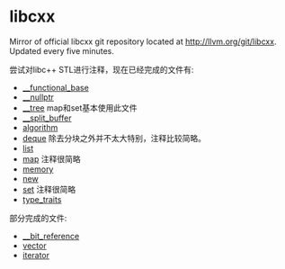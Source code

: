 # libcxx
Mirror of official libcxx git repository located at http://llvm.org/git/libcxx. Updated every five minutes.

尝试对libc++ STL进行注释，现在已经完成的文件有:

- [__functional_base](include/__functional_base)
- [__nullptr](include/__nullptr)
- [__tree](include/__tree) map和set基本使用此文件
- [__split_buffer](include/__split_buffer)
- [algorithm](include/algorithm)
- [deque](include/deque) 除去分块之外并不太大特别，注释比较简略。
- [list](include/list)
- [map](include/map) 注释很简略
- [memory](include/memory)
- [new](include/new)
- [set](include/set) 注释很简略
- [type_traits](include/type_traits)

部分完成的文件:

- [__bit_reference](include/__bit_reference)
- [vector](include/vector)
- [iterator](include/iterator)
